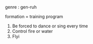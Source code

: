 genre : gen-ruh

formation $=$ training program

1) Be forced to dance or sing every time 
2) Control fire or water
3) Flyi